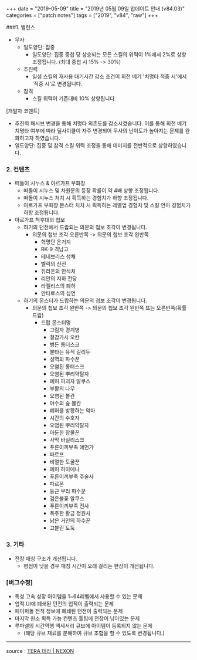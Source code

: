 +++
date = "2019-05-09"
title = "2019년 05월 09일 업데이트 안내 (v84.03)"
categories = ["patch notes"]
tags = ["2019", "v84", "raw"]
+++

###1. 밸런스
- 무사
  - 일도양단: 집중
    - 일도양단: 집중 중첩 당 상승되는 모든 스킬의 위력이 1%에서 2%로 상향 조정됩니다. (최대 중첩 시 15% -> 30%)
  - 추진력
    - 일섬 스킬의 재사용 대기시간 감소 조건이 회전 베기 '치명타 적중 시'에서 '적중 시'로 변경됩니다.
  - 참격
    - 스킬 위력이 기존대비 10% 상향됩니다.

[개발자 코멘트]
- 추진력 패시브 변경을 통해 치명타 의존도를 감소시켰습니다. 이를 통해 회전 베기 치명타 여부에 따라 딜사이클이 자주 변경되어 무사의 난이도가 높아지는 문제를 완화하고자 하였습니다.
- 일도양단: 집중 및 참격 스킬 위력 조정을 통해 데미지를 전반적으로 상향하였습니다.

### 2. 컨텐츠
- 떠돌이 시누스 & 아르가프 부화장
  - 떠돌이 시누스 및 차원문의 등장 확률이 약 4배 상향 조정됩니다.
  - 떠돌이 시누스 처치 시 획득하는 경험치가 하향 조정됩니다.
  - 아르가프 부화장 몬스터 처치 시 획득하는 레벨업 경험치 및 스킬 연마 경험치가 하향 조정됩니다.
- 아르가프 척후대의 첩보
  - 하기의 던전에서 드랍되는 의문의 첩보 조각이 변경됩니다.
    - 의문의 첩보 조각 오른반쪽 -> 의문의 첩보 조각 왼반쪽
      - 혁명단 은거지
      - RK-9 격납고
      - 테네브리스 성채
      - 벨릭의 신전
      - 듀리온의 안식처
      - 리안의 지하 전당
      - 라켈리스의 폐허
      - 안타로스의 심연
  - 하기의 몬스터가 드랍하는 의문의 첩보 조각이 변경됩니다.
    - 의문의 첩보 조각 왼반쪽 -> 의문의 첩보 조각 왼반쪽 또는 오른반쪽(확률 드랍)
      - 드랍 몬스터명
        - 그림자 경계병
        - 철갑가시 오칸
        - 병든 롱터스크
        - 불타는 유적 길리두
        - 성역의 파수꾼
        - 오염된 롱터스크
        - 오염된 뿌리약탈자
        - 폐허 파괴자 알쿠스
        - 부활의 나무
        - 오염된 볼칸
        - 야수의 숲 볼칸
        - 폐허를 방황하는 악마
        - 시간의 수호자
        - 오염된 뿌리약탈자
        - 아둔한 장물꾼
        - 사막 바실리스크
        - 푸른이끼부족 예언가
        - 파르프
        - 비열한 도굴꾼
        - 폐허 하이에나
        - 푸른이끼부족 주술사
        - 파르폰
        - 둥근 부리 파수꾼
        - 검은불꽃 알쿠스
        - 푸른이끼부족 전사
        - 폭주한 황금 정원사
        - 낡은 거인의 하수꾼
        - 고블린 도둑

### 3. 기타
- 전장 매칭 구조가 개선됩니다.
  - 평점이 낮을 경우 매칭 시간이 오래 걸리는 현상이 개선됩니다.

### [버그수정]
- 특성 고속 성장 아이템을 1~64레벨에서 사용할 수 있는 문제
- 업적 UI에 폐쇄된 던전의 업적이 출력되는 문제
- 페이퍼돌 전적 정보에 폐쇄된 던전이 출력되는 문제
- 마지막 원소 획득 가능 컨텐츠 툴팁에 전장이 남아있는 문제
- 루파넬의 시간역행 액세서리 큐브에 아이템이 등록되지 않는 문제
  - (해당 큐브 재료를 분해하여 큐브 조합을 할 수 있도록 변경됩니다.)

----

source : [TERA 테라 | NEXON](http://tera.nexon.com/news/update/view.aspx?n4articlesn=392)
